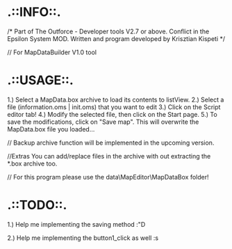 .::INFO::.
=
/*
Part of The Outforce - Developer tools V2.7 or above.
Conflict in the Epsilon System MOD.
Written and program developed by Krisztian Kispeti
*/

// For MapDataBuilder V1.0 tool

.::USAGE::.
=

1.)  Select a MapData.box archive to load its contents to listView.
2.)  Select a file (information.oms | init.oms) that you want to edit
3.)  Click on the Script editor tab!
4.)  Modify the selected file, then click on the Start page.
5.)  To save the modifications, click on "Save map". This will overwrite
the MapData.box file you loaded... 

// Backup archive function will be implemented in the upcoming version.

//Extras
You can add/replace files in the archive with out extracting the *.box 
archive too.

// For this program please use the data\MapEditor\MapDataBox folder!

.::TODO::.
=
1.)  Help me implementing the saving method :"D

2.)  Help me implementing the button1_click as well :s
